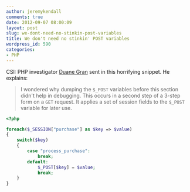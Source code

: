 ```yaml
---
author: jeremykendall
comments: true
date: 2012-09-07 08:00:09
layout: post
slug: we-dont-need-no-stinkin-post-variables
title: We don't need no stinkin' POST variables
wordpress_id: 590
categories:
- PHP
---
```


CSI: PHP investigator [Duane Gran](https://twitter.com/duanegran) sent in this horrifying snippet.  He explains:

> I wondered why dumping the `$_POST` variables before this section didn't help 
> in debugging.  This occurs in a second step of a 3-step form on a `GET` request. 
> It applies a set of session fields to the `$_POST` variable for later use.
    
```php
<?php

foreach($_SESSION["purchase"] as $key => $value)
{
    switch($key)
    {	
        case "process_purchase":
            break;
        default:
            $_POST[$key] = $value;
            break;
    }
}
``` 
